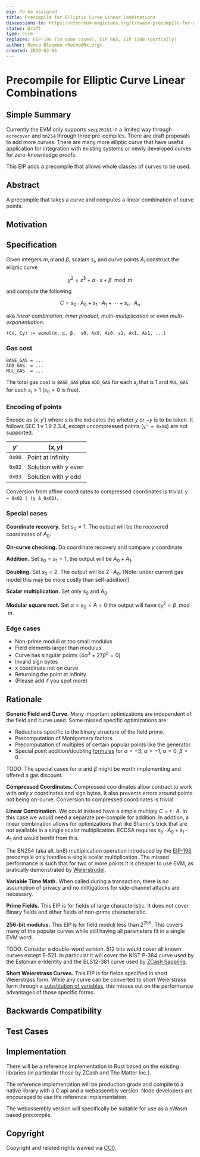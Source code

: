 ```yaml
---
eip: To be assigned
title: Precompile for Elliptic Curve Linear Combinations
discussions-to: https://ethereum-magicians.org/t/ewasm-precompile-for-general-elliptic-curve-math/2581
status: Draft
type: Core
replaces: EIP-196 (in some cases), EIP 665, EIP 1108 (partially)
author: Remco Bloemen <Recmo@0x.org>
created: 2019-03-06
---
```


# Precompile for Elliptic Curve Linear Combinations

## Simple Summary
<!--"If you can't explain it simply, you don't understand it well enough." Provide a simplified and layman-accessible explanation of the EIP.-->

Currently the EVM only supports `secp261k1` in a limited way through `ecrecover` and `bn254` through three pre-compiles. There are draft proposals to add more curves. There are many more elliptic curve that have useful application for integration with existing systems or newly developed curves for zero-knownledge proofs.

This EIP adds a precompile that allows whole classes of curves to be used.

## Abstract
<!--A short (~200 word) description of the technical issue being addressed.-->

A precompile that takes a curve and computes a linear combination of curve points.

## Motivation
<!--The motivation is critical for EIPs that want to change the Ethereum protocol. It should clearly explain why the existing protocol specification is inadequate to address the problem that the EIP solves. EIP submissions without sufficient motivation may be rejected outright.-->

## Specification
<!--The technical specification should describe the syntax and semantics of any new feature. The specification should be detailed enough to allow competing, interoperable implementations for any of the current Ethereum platforms (go-ethereum, parity, cpp-ethereum, ethereumj, ethereumjs, and [others](https://github.com/ethereum/wiki/wiki/Clients)).-->

Given integers $m, α$ and $β$, scalars $s_i$, and curve points $A_i$ construct the elliptic curve

$$
y^2 = x^3 + α ⋅ x + β \mod m
$$

and compute the following

$$
C = s_0 ⋅ A_0 + s_1 ⋅ A_1 + \cdots + s_n ⋅ A_n
$$

aka *linear combination*, *inner product*, *multi-multiplication* or even *multi-exponentiation*.

```
(Cx, Cy) := ecmul(m, α, β,  s0, Ax0, As0, s1, Ax1, As1, ...)
```

### Gas cost

```
BASE_GAS = ...
ADD_GAS  = ...
MUL_GAS  = ...
```

The total gas cost is `BASE_GAS` plus `ADD_GAS` for each $s_i$ that is $1$ and `MUL_GAS` for each $s_i > 1$ ($s_0 = 0$ is free).

### Encoding of points

Encode as $(x, y')$ where $s$ is the indicates the wheter $y$ or $-y$ is to be taken. It follows SEC 1 v 1.9 2.3.4, except uncompressed points (`y' = 0x04`) are not supported.

|  $y'$  | $(x, y)$ |
|--------|-----|
| `0x00` | Point at infinity |
| `0x02` | Solution with $y$ even |
| `0x03` | Solution with $y$ odd |

Conversion from affine coordinates to compressed coordinates is trivial: `y' = 0x02 | (y & 0x01)`.

### Special cases

**Coordinate recovery.** Set $s_0 = 1$. The output will be the recovered coordinates of $A_0$.

**On-curve checking.** Do coordinate recovery and compare $y$ coordinate.

**Addition.** Set $s_0 = s_1 = 1$, the output will be $A_0 + A_1$.

**Doubling.** Set $s_0 = 2$. The output will be $2 ⋅ A_0$. (Note: under current gas model this may be more costly than self-addition!)

**Scalar multiplication.** Set only $s_0$ and $A_0$.

**Modular square root.** Set $α = s_0 = A = 0$ the output will have $\mathtt{Cy}^2 = β \mod m$.

### Edge cases

* Non-prime moduli or too small modulus
* Field elements larger than modulus
* Curve has singular points ($4 α^3 + 27 β^2 = 0$)
* Invalid sign bytes
* x coordinate not on curve
* Returning the point at infinity
* (Please add if you spot more)

## Rationale
<!--The rationale fleshes out the specification by describing what motivated the design and why particular design decisions were made. It should describe alternate designs that were considered and related work, e.g. how the feature is supported in other languages. The rationale may also provide evidence of consensus within the community, and should discuss important objections or concerns raised during discussion.-->

**Generic Field and Curve.** Many important optimizations are independent of the field and curve used. Some missed specific optimizations are:

* Reductions specific to the binary structure of the field prime.
* Precomputation of Montgomery factors.
* Precomputation of multiples of certain popular points like the generator.
* Special point addition/doubling [formulas][formulas] for $α = -3$, $α = -1$, $α = 0$, $β = 0$.


[formulas]: http://www.hyperelliptic.org/EFD/g1p/auto-shortw.html

TODO: The special cases for $α$ and $β$ might be worth implementing and offered a gas discount.

**Compressed Coordinates.** Compressed coordinates allow contract to work with only $x$ coordinates and sign bytes. It also prevents errors around points not being on-curve. Conversion to compressed coordinates is trivial.

**Linear Combination.** We could instead have a simple multiply $C = r ⋅ A$. In this case we would need a separate pre-compile for addition. In addtion, a linear combination allows for optimizations that like Shamir's trick that are not available in a single scalar multiplication. ECDSA requires $s_0 ⋅ A_0 + s_1 ⋅ A_1$ and would benfit from this.

The BN254 (aka alt_bn8) multiplication operation introduced by the [EIP-196][eip196] precompile only handles a single scalar multiplication. The missed performance is such that for two or more points it is cheaper to use EVM, as pratically demonstrated by [Weierstrudel][ws].

[eip196]: https://eips.ethereum.org/EIPS/eip-196
[ws]: https://medium.com/aztec-protocol/huffing-for-crypto-with-weierstrudel-9c9568c06901

**Variable Time Math.** When called during a transaction, there is no assumption of privacy and no mittigations for side-channel attacks are necessary.

**Prime Fields.** This EIP is for fields of large characteristic. It does not cover Binary fields and other fields of non-prime characteristic.

**256-bit modulus.** This EIP is for field moduli less than $2^{256}$. This covers many of the popular curves while still having all parameters fit in a single EVM word.

TODO: Consider a double-word version. 512 bits would cover all known curves except E-521. In particular it will cover the NIST P-384 curve used by the Estonian e-Identity and the BLS12-381 curve used by [ZCash Sappling][sappling].

[sappling]: https://z.cash/blog/new-snark-curve/

**Short Weierstrass Curves.** This EIP is for fields specified in short Weierstrass form. While any curve can be converted to short Weierstrass form through a [substitution of variables][cov], this misses out on the performance advantages of those specific forms.

[cov]: https://safecurves.cr.yp.to/equation.html

## Backwards Compatibility
<!--All EIPs that introduce backwards incompatibilities must include a section describing these incompatibilities and their severity. The EIP must explain how the author proposes to deal with these incompatibilities. EIP submissions without a sufficient backwards compatibility treatise may be rejected outright.-->

## Test Cases
<!--Test cases for an implementation are mandatory for EIPs that are affecting consensus changes. Other EIPs can choose to include links to test cases if applicable.-->

## Implementation
<!--The implementations must be completed before any EIP is given status "Final", but it need not be completed before the EIP is accepted. While there is merit to the approach of reaching consensus on the specification and rationale before writing code, the principle of "rough consensus and running code" is still useful when it comes to resolving many discussions of API details.-->

There will be a reference implementation in Rust based on the existing libraries (in particular those by ZCash and The Matter Inc.).

The reference implementation will be production grade and compile to a native library with a C api and a webassembly version. Node developers are encouraged to use the reference implementation.

The webassembly version will specifically be suitable for use as a eWasm based precompile.

## Copyright
Copyright and related rights waived via [CC0](https://creativecommons.org/publicdomain/zero/1.0/).

